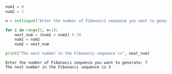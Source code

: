 ```python
num1 = 0
num2 = 1

n = int(input("Enter the number of Fibonacci sequence you want to generate: "))

for i in range(2, n+1):
    next_num = (num1 + num2) % 10
    num1 = num2
    num2 = next_num

print("The next number in the Fibonacci sequence is", next_num)
```

    Enter the number of Fibonacci sequence you want to generate: 7
    The next number in the Fibonacci sequence is 3
    


```python

```
